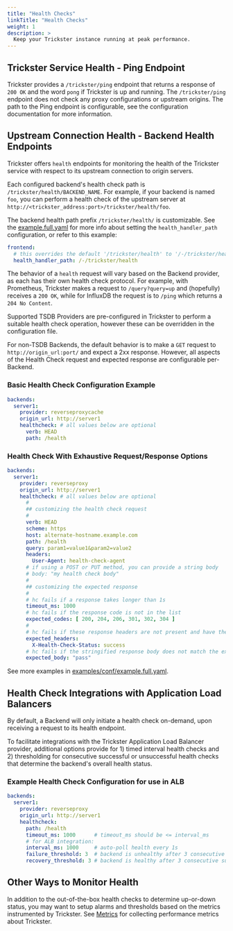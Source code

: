 ```yaml
---
title: "Health Checks"
linkTitle: "Health Checks"
weight: 1
description: >
  Keep your Trickster instance running at peak performance.
---
```


## Trickster Service Health - Ping Endpoint

Trickster provides a `/trickster/ping` endpoint that returns a response of `200 OK` and the word `pong` if Trickster is up and running.  The `/trickster/ping` endpoint does not check any proxy configurations or upstream origins. The path to the Ping endpoint is configurable, see the configuration documentation for more information.

## Upstream Connection Health - Backend Health Endpoints

Trickster offers `health` endpoints for monitoring the health of the Trickster service with respect to its upstream connection to origin servers.

Each configured backend's health check path is `/trickster/health/BACKEND_NAME`. For example, if your backend is named `foo`, you can perform a health check of the upstream server at `http://<trickster_address:port>/trickster/health/foo`.

The backend health path prefix `/trickster/health/` is customizable. See the [example.full.yaml](../examples/conf/example.full.yaml) for more info about setting the `health_handler_path` configuration, or refer to this example:

```yaml
frontend:
  # this overrides the default '/trickster/health' to '/-/trickster/health'
  health_handler_path: /-/trickster/health
```

The behavior of a `health` request will vary based on the Backend provider, as each has their own health check protocol. For example, with Prometheus, Trickster makes a request to `/query?query=up` and (hopefully) receives a `200 OK`, while for InfluxDB the request is to `/ping` which returns a `204 No Content`.

Supported TSDB Providers are pre-configured in Trickster to perform a suitable health check operation, however these can be overridden in the configuration file.

For non-TSDB Backends, the default behavior is to make a `GET` request to `http://origin_url:port/` and expect a 2xx response. However, all aspects of the Health Check request and expected response are configurable per-Backend.

### Basic Health Check Configuration Example

```yaml
backends:
  server1:
    provider: reverseproxycache
    origin_url: http://server1
    healthcheck: # all values below are optional
      verb: HEAD
      path: /health
```

### Health Check With Exhaustive Request/Response Options

```yaml
backends:
  server1:
    provider: reverseproxy
    origin_url: http://server1
    healthcheck: # all values below are optional
      # 
      ## customizing the health check request
      #
      verb: HEAD
      scheme: https
      host: alternate-hostname.example.com
      path: /health
      query: param1=value1&param2=value2
      headers:
        User-Agent: health-check-agent
      # if using a POST or PUT method, you can provide a string body
      # body: "my health check body"
      #
      ## customizing the expected response
      #
      # hc fails if a response takes longer than 1s
      timeout_ms: 1000
      # hc fails if the response code is not in the list
      expected_codes: [ 200, 204, 206, 301, 302, 304 ]
      #
      # hc fails if these response headers are not present and have the expected value
      expected_headers:
        X-Health-Check-Status: success
      # hc fails if the stringified response body does not match the expected value
      expected_body: "pass"

```

See more examples in [examples/conf/example.full.yaml](https://github.com/trickstercache/trickster/blob/main/examples/conf/example.full.yaml).

## Health Check Integrations with Application Load Balancers

By default, a Backend will only initiate a health check on-demand, upon receiving a request to its health endpoint.

To facilitate integrations with the Trickster Application Load Balancer provider, additional options provide for 1) timed interval health checks and 2) thresholding for consecutive successful or unsuccessful health checks that determine the backend's overall health status.

### Example Health Check Configuration for use in ALB

```yaml
backends:
  server1:
    provider: reverseproxy
    origin_url: http://server1
    healthcheck:
      path: /health
      timeout_ms: 1000      # timeout_ms should be <= interval_ms
      # for ALB integration:
      interval_ms: 1000     # auto-poll health every 1s
      failure_threshold: 3  # backend is unhealthy after 3 consecutive failures
      recovery_threshold: 3 # backend is healthy after 3 consecutive successes
```

## Other Ways to Monitor Health

In addition to the out-of-the-box health checks to determine up-or-down status, you may want to setup alarms and thresholds based on the metrics instrumented by Trickster. See [Metrics](/docs/tracing-and-metrics/metrics/) for collecting performance metrics about Trickster.
